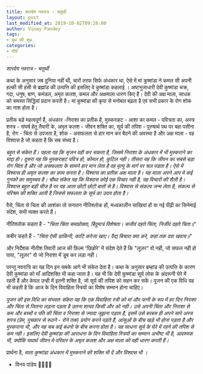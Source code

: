 ```yaml
---
title: शारदेय नवरात्र - चतुर्थी
layout: post
last_modified_at: 2019-10-02T09:26:00
author: Vinay Pandey
tags:
- बुध की सुध
categories:
- दीर्घ
---
```

*शारदेय नवरात्र - चतुर्थी*

 कथा के अनुसार जब दुनिया नहीं थी, चारों तरफ सिर्फ अंधकार था, ऐसे में मां कुष्मांडा ने कमल सी अपनी हल्की सी हंसी से ब्रह्मांड की उत्पत्ति की इसलिए वे कुष्मांडा कहलाई । 
अष्टभुजाधारी देवी कुष्मांडा चक्र, गदा, धनुष, बाण, कमंडल, अमृत कलश, कमल और अक्षमाला धारण किए हैं। देवी की अक्ष माला, साधक को समस्त सिद्धियां प्रदान करती है। 
मां कुष्मांडा की कृपा से मनोबल बढ़ता है एवं सभी प्रकार के रोग शोक का नाश होता है।  

प्रतीक बड़े महत्वपूर्ण हैं, 
अंधकार -निराशा का प्रतीक है,
मुस्कराहट - आशा का
कमल - पवित्रता का,
अस्त्र शस्त्र - संघर्ष हेतु तैयारी के,
अमृत कलश - जीवन शक्ति का,
सूर्य की तपिश - पुरुषार्थ पथ पर बहा पसीना है,
रोग - चिंता से उपजता है,
शोक - असफलता से हार मान कर बैठने की अवस्था है 
और 
अक्ष माला - वह विश्वास है जो कहता है कि सब संभव है। 

*बहुत से संकेत हैं। पहला यह कि सृजन वही कर सकता है, जिसमे निराशा के अंधकार में भी मुस्कराने का माद्दा हो। दूसरा यह कि मुस्कराहट पवित्र हो, कोमल हो, कुटिल नही। तीसरा यह कि जीवन का सबसे बड़ा रोग चिंता है और जो असफलता के सामने हार मान लेता है वह मृत्यु के मार्ग पर चल पडता है। ऐसे में विश्वास ही अमृत कलश का काम करता है। विश्वास का प्रतीक अक्ष माला है। यह माला अपने आप मे कई गुनकों का समुच्चय है। चौथा संकेत यह कि विश्वास कोई एक विचार नही है, यह विचारों की शैली है। विश्वास बहुत बड़ी चीज है पर यह आता छोटी छोटी बातों से है। विश्वास से संकल्प जन्म लेता है, संकल्प से परिश्रम की शक्ति आती है जिससे सफलता के सूर्य का उदय होता है।*

वैसे, चिंता से चिता की आशंका तो सनातन नीतिश्लोक हों, मध्यकालीन साखियां हों या नई पीढ़ी का सिनेमाई संदेश, सभी व्यक्त करते हैं। 

नीतिश्लोक कहता है -
_"चिता चिंता समाप्रोक्ता, बिंदुमात्रं विशेषता।_
_सजीवं दहते चिंता, निर्जीवं दहते चिता॥_"
 
कबीर कहते हैं -
_"चिंता ऐसी डाकिनी, काटि करेजा खाए।_
_वैद्य बिचारा क्या करे, कहां तक दवा खवाय॥_"

और निर्देशक नीतीश तिवारी आज की फ़िल्म 'छिछोरे' में संदेश देते हैं कि "लूज़र" वो नही, जो सफल नही हो पाया, "लूज़र" वो जो निराशा में डूब कर लड़ा नही। 

परन्तु नवरात्रि का यह दिन इन सबके आगे भी संकेत देता है। कथा के अनुसार ब्रम्हांड की उत्पत्ति के कारण देवी कुष्मांडा को माँ आदिशक्ति भी कहा जाता है। यह भी कि देवी कुष्मांडा सूर्य लोक के अंदरूनी घेरे में रहती हैं और केवल उन्ही में इतनी शक्ति है, जो सूर्य की तपिश को सहन कर सकें। पूजन की एक विधि यह भी कहती है कि आज के दिन विवाहिता स्त्रियों का विशेष सम्मान होना चाहिए। 

*पूजन की इस विधि का संभवतः संकेत यह कि एक विवाहिता स्त्री को मां और पत्नी के रूप में हर दिन निराशा और चिंता से जितना लड़ना पड़ता है उतना शायद किसी और को नही। उसे अपनी चिंता और निराशा से कम और बच्चों व पति की चिंता व निराशा से ज्यादा जूझना पड़ता है, इसमें उसे बरबस ही अपने सारे अस्त्र शस्त्र (प्रेम, पुचकार से रूठने - रोने तक) प्रयोग करने पड़ते हैं, आंसूओं के बीच खड़े भी होना पड़ता है और मुस्कराना भी, और यह सब  कई बंधनो के बीच करना होता है। यह साधना सूर्य के घेरे में रहने की तपिश से कम नही। इसलिए देवी कुष्मांडा की आराधना के दिन विवाहिता स्त्रियों का सम्मान अभीष्ट भी है, आवश्यक भी, क्योकिं यथार्थ जीवन मे परिवार के अमृत कलश और अक्ष माला को वही धारण करती हैं।*

प्रार्थना है,
*माता कुष्मांडा*
*अंधकार में मुस्कराने की*
*शक्ति भी दें और विश्वास भी ।*

- विनय पांडेय
🙏🌷🌷🙏


